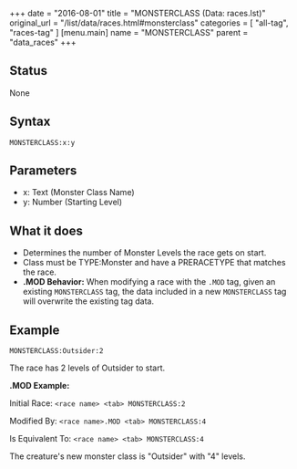 +++
date = "2016-08-01"
title = "MONSTERCLASS (Data: races.lst)"
original_url = "/list/data/races.html#monsterclass"
categories = [ "all-tag", "races-tag" ]
[menu.main]
    name = "MONSTERCLASS"
    parent = "data_races"
+++

## Status

None

## Syntax

`MONSTERCLASS:x:y`

## Parameters

-   x: Text (Monster Class Name)
-   y: Number (Starting Level)



What it does
------------

-   Determines the number of Monster Levels the race gets on start.
-   Class must be TYPE:Monster and have a PRERACETYPE that matches
    the race.
-   **.MOD Behavior:** When modifying a race with the `.MOD` tag, given
    an existing `MONSTERCLASS` tag, the data included in a new
    `MONSTERCLASS` tag will overwrite the existing tag data.

Example
-------

`MONSTERCLASS:Outsider:2`

The race has 2 levels of Outsider to start.

**.MOD Example:**

Initial Race: `<race name> <tab> MONSTERCLASS:2`

Modified By: `<race name>.MOD <tab> MONSTERCLASS:4`

Is Equivalent To: `<race name> <tab> MONSTERCLASS:4`

The creature's new monster class is "Outsider" with "4" levels.

